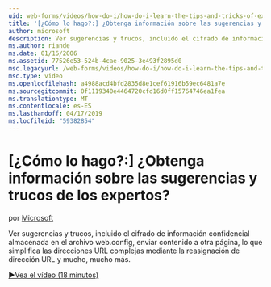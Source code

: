 ```yaml
---
uid: web-forms/videos/how-do-i/how-do-i-learn-the-tips-and-tricks-of-experts
title: '[¿Cómo lo hago?:] ¿Obtenga información sobre las sugerencias y trucos de los expertos? | Microsoft Docs'
author: microsoft
description: Ver sugerencias y trucos, incluido el cifrado de información confidencial almacenada en el archivo web.config, enviar contenido a otra página, lo que simplifica las direcciones URL complejas...
ms.author: riande
ms.date: 01/16/2006
ms.assetid: 77526e53-524b-4cae-9025-3e493f2895d0
msc.legacyurl: /web-forms/videos/how-do-i/how-do-i-learn-the-tips-and-tricks-of-experts
msc.type: video
ms.openlocfilehash: a4988acd4bfd2835d8e1cef61916b59ec6481a7e
ms.sourcegitcommit: 0f1119340e4464720cfd16d0ff15764746ea1fea
ms.translationtype: MT
ms.contentlocale: es-ES
ms.lasthandoff: 04/17/2019
ms.locfileid: "59382854"
---
```

# <a name="how-do-i-learn-the-tips-and-tricks-of-experts"></a>[¿Cómo lo hago?:] ¿Obtenga información sobre las sugerencias y trucos de los expertos?

por [Microsoft](https://github.com/microsoft)

Ver sugerencias y trucos, incluido el cifrado de información confidencial almacenada en el archivo web.config, enviar contenido a otra página, lo que simplifica las direcciones URL complejas mediante la reasignación de dirección URL y mucho, mucho más.

[&#9654;Vea el vídeo (18 minutos)](https://channel9.msdn.com/Blogs/ASP-NET-Site-Videos/how-do-i-learn-the-tips-and-tricks-of-experts)
